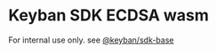 # Keyban SDK ECDSA wasm

For internal use only. see [@keyban/sdk-base](https://www.npmjs.com/package/@keyban/sdk-base)
